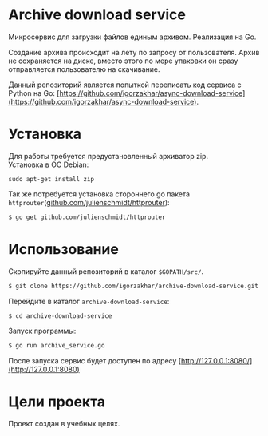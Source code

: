# Archive download service
Микросервис для загрузки файлов единым архивом. Реализация на Go. 

Создание архива происходит на лету по запросу от пользователя. Архив не сохраняется на диске, вместо этого по мере упаковки он сразу отправляется пользователю на скачивание.  

Данный репозиторий является попыткой переписать код сервиса c Python на Go: [https://github.com/igorzakhar/async-download-service](https://github.com/igorzakhar/async-download-service).

# Установка

Для работы требуется предустановленный архиватор zip.  
Установка в ОС Debian:
```
sudo apt-get install zip
```

Так же потребуется установка стороннего go пакета  ```httprouter```([github.com/julienschmidt/httprouter](github.com/julienschmidt/httprouter)):
```bash
$ go get github.com/julienschmidt/httprouter
```

# Использование

Скопируйте данный репозиторий в каталог ```$GOPATH/src/```.

```bash
$ git clone https://github.com/igorzakhar/archive-download-service.git
```

Перейдите в каталог ```archive-download-service```:
```bash
$ cd archive-download-service
```

Запуск программы:
```bash
$ go run archive_service.go
```

После запуска сервис будет доступен по адресу [http://127.0.0.1:8080/](http://127.0.0.1:8080)

# Цели проекта

Проект создан в учебных целях. 
